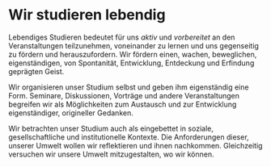 <!--
   NAME - The NAME of this project is:
ethos

  FILE - The FILENAME of the current file is:
/v3a4.md

  CREATION - This project was CREATED on:
2017-01-28-16:15:00 UTC

  MODIFICATION - This project was last MODIFIED on:
2017-01-28-16:15:00 UTC

  VERSION - The current VERSION of this project is:
<git-commit-hash>-2017-01-28-16:15:00 UTC

  CREATOR(S) - This project was CREATED by:
Michael Czechowski, Martin Maga

  CONTACT - You can CONTACT the creator(s) or developer(s) of this project at:
E-Mail: mail@martinmaga.de

  COPYRIGHT - The COPYRIGHT holder of this project is:
COPYRIGHT (c) 2016 Martin Maga

  LICENSE - This project is LICENSED under the following license:
Martin Maga 2016 CC BY-SA 4.0 https://creativecommons.org

  SUBFILE – This is a SUBFILE! For more INFORMATION on this project go to:
/README.md
-->

# Wir studieren lebendig
Lebendiges Studieren bedeutet für uns *aktiv* und *vorbereitet* an den Veranstaltungen teilzunehmen, voneinander zu lernen und uns gegenseitig zu fördern und herauszufordern.
Wir fördern einen, wachen, beweglichen, eigenständigen, von Spontanität, Entwicklung, Entdeckung und Erfindung geprägten Geist.

Wir organisieren unser Studium selbst und geben ihm eigenständig eine Form.
Seminare, Diskussionen, Vorträge und andere Veranstaltungen begreifen wir als Möglichkeiten zum Austausch und zur Entwicklung eigenständiger, origineller Gedanken.

Wir betrachten unser Studium auch als eingebettet in soziale, gesellschaftliche und institutionelle Kontexte.
Die Anforderungen dieser, unserer Umwelt wollen wir reflektieren und ihnen nachkommen.
Gleichzeitig versuchen wir unsere Umwelt mitzugestalten, wo wir können.

